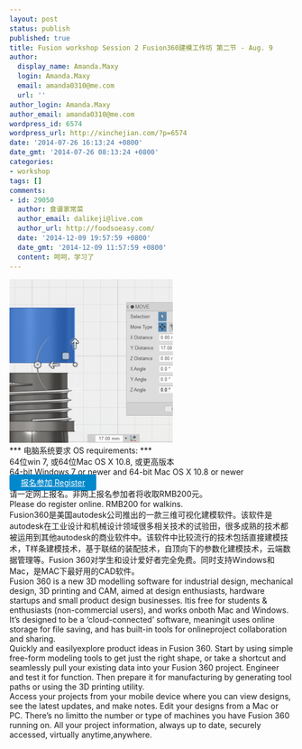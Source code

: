 ```yaml
---
layout: post
status: publish
published: true
title: Fusion workshop Session 2 Fusion360建模工作坊 第二节 - Aug. 9
author:
  display_name: Amanda.Maxy
  login: Amanda.Maxy
  email: amanda0310@me.com
  url: ''
author_login: Amanda.Maxy
author_email: amanda0310@me.com
wordpress_id: 6574
wordpress_url: http://xinchejian.com/?p=6574
date: '2014-07-26 16:13:24 +0800'
date_gmt: '2014-07-26 08:13:24 +0800'
categories:
- workshop
tags: []
comments:
- id: 29050
  author: 食谱家常菜
  author_email: dalikeji@live.com
  author_url: http://foodsoeasy.com/
  date: '2014-12-09 19:57:59 +0800'
  date_gmt: '2014-12-09 11:57:59 +0800'
  content: 呵呵，学习了
---
```

<p><a href="/uploads/2014/07/fusion.png"><img src="/uploads/2014/07/fusion-290x290.png" alt="fusion" width="290" height="290" class="aligncenter size-thumbnail wp-image-6548" /></a><br />
*** 电脑系统要求 OS requirements: ***<br />
64位win 7, 或64位Mac OS X 10.8, 或更高版本<br />
64-bit Windows 7 or newer and 64-bit Mac OS X 10.8 or newer<br />
<a style="background-color:#0088CC;color:white;border-radius:4px;cursor:pointer;font-size:14px;padding:6px 20px;" href="http://www.huodongxing.com/go/xcjfs3" target="_blank" title="立即报名">报名参加 Register</a><br />
请一定网上报名。非网上报名参加者将收取RMB200元。<br />
Please do register online. RMB200 for walkins.<br />
Fusion360是美国autodesk公司推出的一款三维可视化建模软件。该软件是autodesk在工业设计和机械设计领域很多相关技术的试验田，很多成熟的技术都被运用到其他autodesk的商业软件中。该软件中比较流行的技术包括直接建模技术，T样条建模技术，基于联结的装配技术，自顶向下的参数化建模技术，云端数据管理等。Fusion 360对学生和设计爱好者完全免费。同时支持Windows和Mac，是MAC下最好用的CAD软件。<br />
Fusion 360 is a new 3D modelling software for industrial design, mechanical design, 3D printing and CAM, aimed at design enthusiasts, hardware startups and small product design businesses. Itis free for students &amp; enthusiasts (non-commercial users), and works onboth Mac and Windows. It&rsquo;s designed to be a &lsquo;cloud-connected&rsquo; software, meaningit uses online storage for file saving, and has built-in tools for onlineproject collaboration and sharing.<br />
Quickly and easilyexplore product ideas in Fusion 360. Start by using simple free-form modeling tools to get just the right shape, or take a shortcut and seamlessly pull your existing data into your Fusion 360 project. Engineer and test it for function. Then prepare it for manufacturing by generating tool paths or using the 3D printing utility.<br />
Access your projects from your mobile device where you can view designs, see the latest updates, and make notes. Edit your designs from a Mac or PC. There&rsquo;s no limitto the number or type of machines you have Fusion 360 running on. All your project information, always up to date, securely accessed, virtually anytime,anywhere.</p>
